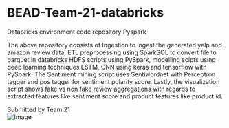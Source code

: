 # BEAD-Team-21-databricks
Databricks environment code repository Pyspark<br/>

The above repository consists of Ingestion to ingest the generated yelp and amazon review data, ETL preprocessing using SparkSQL to convert file to parquet in databricks HDFS scripts using PySpark, modelling scipts using deep learning techniques LSTM, CNN using keras and tensorflow with PySpark. The Sentiment mining script uses Sentiwordnet with Perceptron tagger and pos tagger for sentiment polarity score. Lastly, the visualization script shows fake vs non fake review aggregations with regards to extracted features like sentiment score and product features like product id.

Submitted by Team 21<br/>
![Image](https://github.com/sabrish89/BEAD-Team-21-databricks/blob/master/Team_21_roster.PNG)<br/>
